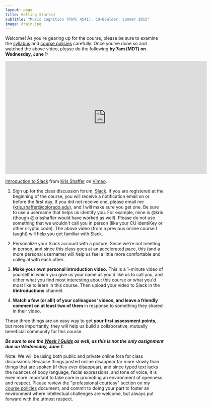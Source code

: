 ```yaml
---
layout: page
title: Getting Started
subTitle: "Music Cognition (PSYC 4541), CU–Boulder, Summer 2015"
image: drain.jpg
---
```


Welcome! As you're gearing up for the course, please be sure to examine the [syllabus](/syllabus/) and [course policies](/policies/) carefully. Once you've done so and watched the above video, please do the following **by 7am (MDT) on Wednesday, June 1:**

<iframe src="https://player.vimeo.com/video/133692325" width="640" height="360" frameborder="0" webkitallowfullscreen mozallowfullscreen allowfullscreen></iframe> <p><a href="https://vimeo.com/133692325">Introduction to Slack</a> from <a href="https://vimeo.com/user11692346">Kris Shaffer</a> on <a href="https://vimeo.com">Vimeo</a>.</p>

1. Sign up for the class discussion forum, [Slack](https://muscog16.slack.com). If you are registered at the beginning of the course, you will receive a notification email on or before the first day. If you did not receive one, please email me (kris.shaffer@colorado.edu), and I will make sure you get one. Be sure to use a username that helps us identify you. For example, mine is @kris (though @krisshaffer would have worked as well). Please do not use something that we wouldn't call you in person (like your CU IdentiKey or other cryptic code). The above video (from a previous online course I taught) will help you get familiar with Slack.

2. Personalize your Slack account with a picture. Since we're not meeting in person, and since this class goes at an accelerated pace, this (and a more personal username) will help us feel a little more comfortable and collegial with each other.

3. **Make your own personal introduction video.** This is a 1-minute video of yourself in which you give us your name as you'd like us to call you, and either what you find most interesting about this course or what you'd most like to learn in this course. Then upload your video to Slack in the **#introductions** channel.

4. **Watch a few (or all!) of your colleagues' videos, and leave a friendly comment on at least two of them** in response to something they shared in their video.

These three things are an easy way to get **your first assessment points**, but more importantly, they will help us build a collaborative, mutually beneficial community for this course.

***Be sure to see the [Week 1 Guide](/week1/) as well, as this is not the only assignment due on Wednesday, June 1.***

Note: We will be using both public and private online fora for class discussions. Because things posted online disappear far more slowly than things that are spoken (if they ever disappear), and since typed text lacks the nuances of body language, facial expressions, and tone of voice, it is even more important to take care in promoting an environment of openness and respect. Please review the "professional courtesy" section on my [course policies](/policies/) document, and commit to doing your part to foster an environment where intellectual challenges are welcome, but always put forward with the utmost respect.
